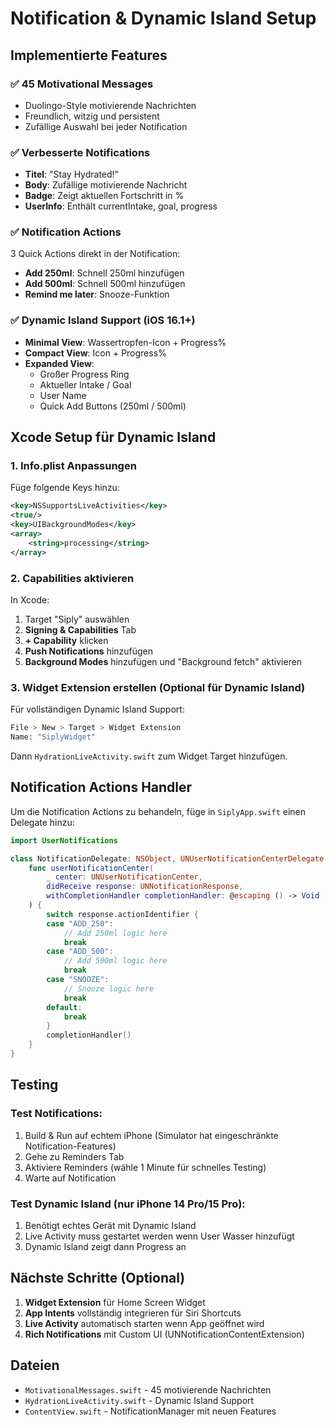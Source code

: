 # Notification & Dynamic Island Setup

## Implementierte Features

### ✅ 45 Motivational Messages
- Duolingo-Style motivierende Nachrichten
- Freundlich, witzig und persistent
- Zufällige Auswahl bei jeder Notification

### ✅ Verbesserte Notifications
- **Titel**: "Stay Hydrated!"
- **Body**: Zufällige motivierende Nachricht
- **Badge**: Zeigt aktuellen Fortschritt in %
- **UserInfo**: Enthält currentIntake, goal, progress

### ✅ Notification Actions
3 Quick Actions direkt in der Notification:
- **Add 250ml**: Schnell 250ml hinzufügen
- **Add 500ml**: Schnell 500ml hinzufügen
- **Remind me later**: Snooze-Funktion

### ✅ Dynamic Island Support (iOS 16.1+)
- **Minimal View**: Wassertropfen-Icon + Progress%
- **Compact View**: Icon + Progress%
- **Expanded View**:
  - Großer Progress Ring
  - Aktueller Intake / Goal
  - User Name
  - Quick Add Buttons (250ml / 500ml)

## Xcode Setup für Dynamic Island

### 1. Info.plist Anpassungen
Füge folgende Keys hinzu:

```xml
<key>NSSupportsLiveActivities</key>
<true/>
<key>UIBackgroundModes</key>
<array>
    <string>processing</string>
</array>
```

### 2. Capabilities aktivieren
In Xcode:
1. Target "Siply" auswählen
2. **Signing & Capabilities** Tab
3. **+ Capability** klicken
4. **Push Notifications** hinzufügen
5. **Background Modes** hinzufügen und "Background fetch" aktivieren

### 3. Widget Extension erstellen (Optional für Dynamic Island)
Für vollständigen Dynamic Island Support:

```bash
File > New > Target > Widget Extension
Name: "SiplyWidget"
```

Dann `HydrationLiveActivity.swift` zum Widget Target hinzufügen.

## Notification Actions Handler

Um die Notification Actions zu behandeln, füge in `SiplyApp.swift` einen Delegate hinzu:

```swift
import UserNotifications

class NotificationDelegate: NSObject, UNUserNotificationCenterDelegate {
    func userNotificationCenter(
        _ center: UNUserNotificationCenter,
        didReceive response: UNNotificationResponse,
        withCompletionHandler completionHandler: @escaping () -> Void
    ) {
        switch response.actionIdentifier {
        case "ADD_250":
            // Add 250ml logic here
            break
        case "ADD_500":
            // Add 500ml logic here
            break
        case "SNOOZE":
            // Snooze logic here
            break
        default:
            break
        }
        completionHandler()
    }
}
```

## Testing

### Test Notifications:
1. Build & Run auf echtem iPhone (Simulator hat eingeschränkte Notification-Features)
2. Gehe zu Reminders Tab
3. Aktiviere Reminders (wähle 1 Minute für schnelles Testing)
4. Warte auf Notification

### Test Dynamic Island (nur iPhone 14 Pro/15 Pro):
1. Benötigt echtes Gerät mit Dynamic Island
2. Live Activity muss gestartet werden wenn User Wasser hinzufügt
3. Dynamic Island zeigt dann Progress an

## Nächste Schritte (Optional)

1. **Widget Extension** für Home Screen Widget
2. **App Intents** vollständig integrieren für Siri Shortcuts
3. **Live Activity** automatisch starten wenn App geöffnet wird
4. **Rich Notifications** mit Custom UI (UNNotificationContentExtension)

## Dateien

- `MotivationalMessages.swift` - 45 motivierende Nachrichten
- `HydrationLiveActivity.swift` - Dynamic Island Support
- `ContentView.swift` - NotificationManager mit neuen Features
